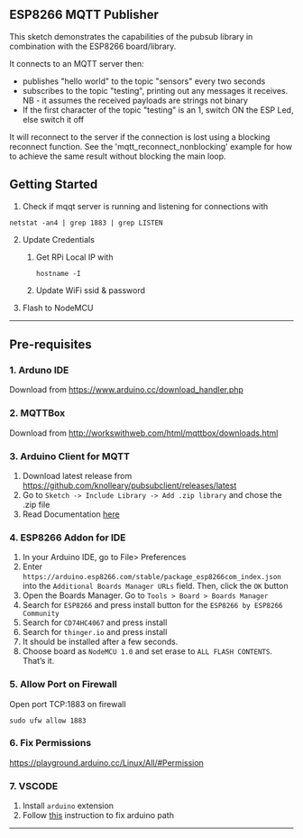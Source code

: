 ## ESP8266 MQTT Publisher

This sketch demonstrates the capabilities of the pubsub library in combination
with the ESP8266 board/library.

It connects to an MQTT server then:

- publishes "hello world" to the topic "sensors" every two seconds
- subscribes to the topic "testing", printing out any messages
  it receives. NB - it assumes the received payloads are strings not binary
- If the first character of the topic "testing" is an 1, switch ON the ESP Led,
  else switch it off

It will reconnect to the server if the connection is lost using a blocking
reconnect function. See the 'mqtt_reconnect_nonblocking' example for how to
achieve the same result without blocking the main loop.

## Getting Started

1. Check if mqqt server is running and listening for connections with

```
netstat -an4 | grep 1883 | grep LISTEN
```

2. Update Credentials

   1. Get RPi Local IP with
      ```
      hostname -I
      ```
   1. Update WiFi ssid & password

3. Flash to NodeMCU

<hr />

## Pre-requisites

### 1. Arduno IDE

Download from https://www.arduino.cc/download_handler.php

### 2. MQTTBox

Download from http://workswithweb.com/html/mqttbox/downloads.html

### 3. Arduino Client for MQTT

1. Download latest release from https://github.com/knolleary/pubsubclient/releases/latest
2. Go to `Sketch -> Include Library -> Add .zip library` and chose the .zip file
3. Read Documentation [here](https://pubsubclient.knolleary.net/api.html)

### 4. ESP8266 Addon for IDE

1. In your Arduino IDE, go to File> Preferences
2. Enter `https://arduino.esp8266.com/stable/package_esp8266com_index.json` into the `Additional Boards Manager URLs` field. Then, click the `OK` button
3. Open the Boards Manager. Go to `Tools > Board > Boards Manager`
4. Search for `ESP8266` and press install button for the `ESP8266 by ESP8266 Community`
5. Search for `CD74HC4067` and press install
6. Search for `thinger.io` and press install
7. It should be installed after a few seconds.
8. Choose board as `NodeMCU 1.0` and set erase to `ALL FLASH CONTENTS`. That’s it.

### 5. Allow Port on Firewall

Open port TCP:1883 on firewall

```
sudo ufw allow 1883
```

### 6. Fix Permissions

https://playground.arduino.cc/Linux/All/#Permission

### 7. VSCODE
1. Install `arduino` extension
2. Follow [this](https://github.com/microsoft/vscode-arduino/issues/791#issuecomment-476089760) instruction to fix arduino path

<hr />
